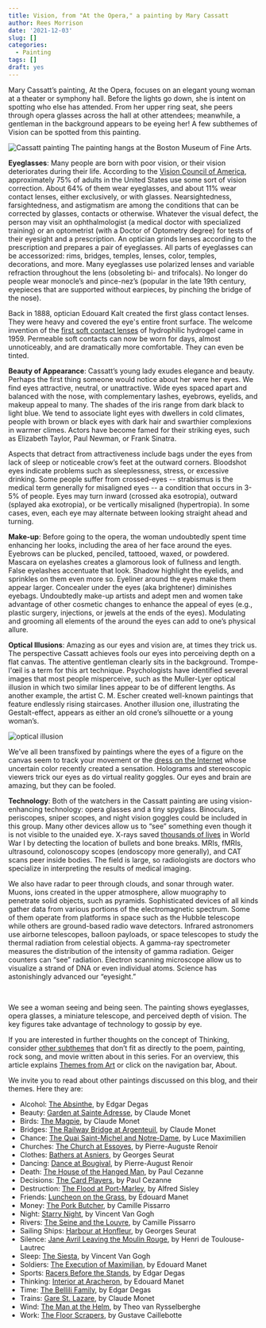 ```yaml
---
title: Vision, from "At the Opera," a painting by Mary Cassatt
author: Rees Morrison
date: '2021-12-03'
slug: []
categories:
  - Painting
tags: []
draft: yes
---
```


Mary Cassatt’s painting, At the Opera, focuses on an elegant young woman at a theater or symphony hall.  Before the lights go down, she is intent on spotting who else has attended.  From her upper ring seat, she peers through opera glasses across the hall at other attendees; meanwhile, a gentleman in the background appears to be eyeing her!   A few subthemes of Vision can be spotted from this painting.

<!--more-->

 

![Cassatt painting](\media\EyesightOpera.jpg) The painting hangs at the Boston Museum of Fine Arts.

**Eyeglasses**:  Many people are born with poor vision, or their vision deteriorates during their life.  According to the [Vision Council of America](http://www.glassescrafter.com/information/percentage-population-wears-glasses.html), approximately 75% of adults in the United States use some sort of vision correction. About 64% of them wear eyeglasses, and about 11% wear contact lenses, either exclusively, or with glasses.  Nearsightedness, farsightedness, and astigmatism are among the conditions that can be corrected by glasses, contacts or otherwise.   Whatever the visual defect, the person may visit an ophthalmologist (a medical doctor with specialized training) or an optometrist (with a Doctor of Optometry degree) for tests of their eyesight and a prescription.  An optician grinds lenses according to the prescription and prepares a pair of eyeglasses.  All parts of eyeglasses can be accessorized: rims, bridges, temples, lenses, color, temples, decorations, and more.  Many eyeglasses use polarized lenses and variable refraction throughout the lens (obsoleting bi- and trifocals).  No longer do people wear monocle’s and pince-nez’s (popular in the late 19th century, eyepieces that are supported without earpieces, by pinching the bridge of the nose).

Back in 1888, optician Edouard Kalt created the first glass contact lenses. They were heavy and covered the eye's entire front surface.   The welcome invention of the 
 [first soft contact lenses](https://www.fusioneyecare.com/2018/10/31/when-were-contact-lenses-invented/) of hydrophilic hydrogel came in 1959.  Permeable soft contacts can now be worn for days, almost unnoticeably, and are dramatically more comfortable.  They can even be tinted.  

**Beauty of Appearance**:   Cassatt’s young lady exudes elegance and beauty.  Perhaps the first thing someone would notice about her were her eyes.  We find eyes attractive, neutral, or unattractive.  Wide eyes spaced apart and balanced with the nose, with complementary lashes, eyebrows, eyelids, and makeup appeal to many.  The shades of the iris range from dark black to light blue.  We tend to associate light eyes with dwellers in cold climates, people with brown or black eyes with dark hair and swarthier complexions in warmer climes.  Actors have become famed for their striking eyes, such as Elizabeth Taylor, Paul Newman, or Frank Sinatra.

Aspects that detract from attractiveness include bags under the eyes from lack of sleep or noticeable crow’s feet at the outward corners.  Bloodshot eyes indicate problems such as sleeplessness, stress, or excessive drinking.  Some people suffer from crossed-eyes -- strabismus is the medical term generally for misaligned eyes -- a condition that occurs in 3-5% of people.  Eyes may turn inward (crossed aka esotropia), outward (splayed aka exotropia), or be vertically misaligned (hypertropia). In some cases, even, each eye may alternate between looking straight ahead and turning.

**Make-up**:  Before going to the opera, the woman undoubtedly spent time enhancing her looks, including the area of her face around the eyes.  Eyebrows can be plucked, penciled, tattooed, waxed, or powdered.   Mascara on eyelashes creates a glamorous look of fullness and length.  False eyelashes accentuate that look.  Shadow highlight the eyelids, and sprinkles on them even more so.  Eyeliner around the eyes make them appear larger.  Concealer under the eyes (aka brightener) diminishes eyebags.  Undoubtedly make-up artists and adept men and women take advantage of other cosmetic changes to enhance the appeal of eyes (e.g., plastic surgery, injections, or jewels at the ends of the eyes).  Modulating and grooming all elements of the around the eyes can add to one’s physical allure.  

**Optical Illusions**:  Amazing as our eyes and vision are, at times they trick us.  The perspective Cassatt achieves fools our eyes into perceiving depth on a flat canvas.  The attentive gentleman clearly sits in the background.  Trompe-l'œil is a term for this art technique.  Psychologists have identified several images that most people misperceive, such as the Muller-Lyer optical illusion in which two similar lines appear to be of different lengths.  As another example, the artist C. M. Escher created well-known paintings that feature endlessly rising staircases.  Another illusion one, illustrating the Gestalt-effect, appears as either an old crone’s silhouette or a young woman’s.  

 

![optical illusion](\media\EyesightOldWoman.png)

We’ve all been transfixed by paintings where the eyes of a figure on the canvas seem to track your movement or the [dress on the Internet](https://slate.com/technology/2017/04/heres-why-people-saw-the-dress-differently.html) whose uncertain color recently created a sensation.  Holograms and stereoscopic viewers trick our eyes as do virtual reality goggles.  Our eyes and brain are amazing, but they can be fooled.

**Technology**:  Both of the watchers in the Cassatt painting are using vision-enhancing technology: opera glasses and a tiny spyglass.  Binoculars, periscopes, sniper scopes, and night vision goggles could be included in this group.  Many other devices allow us to “see” something even though it is not visible to the unaided eye.  X-rays saved [thousands of lives](https://spectrum.ieee.org/how-marie-curie-helped-save-a-million-soldiers-during-world-war-i)  in World War I by detecting the location of bullets and bone breaks.  MRIs, fMRIs, ultrasound, colonoscopy scopes (endoscopy more generally), and CAT scans peer inside bodies.  The field is large, so radiologists are doctors who specialize in interpreting the results of medical imaging.  

We also have radar to peer through clouds, and sonar through water.  Muons, ions created in the upper atmosphere, allow muography to penetrate solid objects, such as pyramids.  Sophisticated devices of all kinds gather data from various portions of the electromagnetic spectrum.  Some of them operate from platforms in space such as the Hubble telescope while others are ground-based radio wave detectors.  Infrared astronomers use airborne telescopes, balloon payloads, or space telescopes to study the thermal radiation from celestial objects.  A gamma-ray spectrometer measures the distribution of the intensity of gamma radiation.  Geiger counters can “see” radiation.   Electron scanning microscope allow us to visualize a strand of DNA or even individual atoms.  Science has astonishingly advanced our “eyesight.”

&nbsp;

We see a woman seeing and being seen.  The painting shows eyeglasses, opera glasses, a miniature telescope, and perceived depth of vision.  The key figures take advantage of technology to gossip by eye.

If you are interested in further thoughts on the concept of Thinking, consider [other subthemes]() that don’t fit as directly to the poem, painting, rock song, and movie written about in this series.  For an overview, this article explains [Themes from Art](http://bit.ly/3sRXopI) or click on the navigation bar, About.

We invite you to read about other paintings discussed on this blog, and their themes.  Here they are: 

* Alcohol: [The Absinthe](https://themesfromart.com/post/2021-02-03-alcohol-absinthe-degas/alcoholabsinthedegas/), by Edgar Degas
* Beauty: [Garden at Sainte Adresse](https://themesfromart.com/post/2021-04-21-beauty-garden-at-sainte-adresse-from-a-painting-by-claude-monet/beautystadress/), by Claude Monet
* Birds: [The Magpie](https://themesfromart.com/post/2021-06-07-birds-the-magpie-a-painting-by-claude-monet/birdsmagpie/), by Claude Monet
* Bridges: [The Railway Bridge at Argenteuil](https://themesfromart.com/post/2021-07-26-bridges-from-the-railway-bridge-at-argenteuill-a-painting-by-claude-monet/bridgesmonet/), by Claude Monet
* Chance: [The Quai Saint-Michel and Notre-Dame](http://localhost:4321/post/2021-03-14-chancechurch/chancechurch/), by Luce Maximilien
* Churches: [The Church at Essoyes](https://themesfromart.com/post/2021-05-21-churches-from-the-church-at-essoyes-a-painting-by-pierre-auguste-renoir/churchesrenoir/), by Pierre-Auguste Renoir 
* Clothes: [Bathers at Asniers](https://themesfromart.com/post/2021-08-30-clothes-from-bathers-at-asnieres-a-painting-by-georges-seurat/clothesbathers/), by Georges Seurat
* Dancing: [Dance at Bougival](https://themesfromart.com/post/2021-09-09-dancing-from-dance-at-bougival-a-painting-by-pierre-august-renoir/dancingbougival/), by Pierre-August Renoir
* Death: [The House of the Hanged Man](https://themesfromart.com/post/2021-05-03-death-from-house-of-the-hanged-man-a-painting-by-paul-cezanne/deathhanged/), by Paul Cezanne
* Decisions: [The Card Players](https://themesfromart.com/post/2021-02-08-decisions-the-card-players-a-painting-by-paul-cezanne/decisionscardplayerscezanne/), by Paul Cezanne
* Destruction: [The Flood at Port-Marley](https://themesfromart.com/post/2021-02-18-destruction-from-flood-at-port-marly-a-painting-by-alfred-sisley/destructionflood/), by Alfred Sisley
* Friends: [Luncheon on the Grass](https://themesfromart.com/post/2021-06-20-friends-luncheon-on-the-grass-a-painting-by-edouard-manet/friendsluncheon/), by Edouard Manet
* Money: [The Pork Butcher](https://themesfromart.com/post/2021-10-15-money-from-the-pork-butcher-a-painting-by-camille-pissarro/moneypork/), by Camille Pissarro
* Night: [Starry Night](https://themesfromart.com/post/2021-11-05-night-from-the-starry-night-a-painting-by-vincent-van-gogh/nightstarry/), by Vincent Van Gogh
* Rivers: [The Seine and the Louvre](https://themesfromart.com/post/2021-10-03-rivers-from-the-seine-and-the-louvre-a-painting-by-camille-pissarro/riversseine/), by Camille Pissarro
* Sailing Ships: [Harbour at Honfleur](https://themesfromart.com/post/2021-06-26-sailing-ships-harbour-at-honfleur-a-painting-by-georges-seurat/sailinghonfleur/), by Georges Seurat
* Silence: [Jane Avril Leaving the Moulin Rouge](https://themesfromart.com/post/silenceavril/), by Henri de Toulouse-Lautrec
* Sleep: [The Siesta](https://themesfromart.com/post/2021-09-22-sleep-from-the-siesta-a-painting-by-vincent-van-gogh/sleepsiesta/), by Vincent Van Gogh
* Soldiers: [The Execution of Maximilian](https://themesfromart.com/post/2021-08-02-soldiers-the-execution-of-maximilian-a-painting-by-edouard-manet/soldiersmanet/), by Edouard Manet 
* Sports: [Racers Before the Stands](https://themesfromart.com/post/2021-07-12-sports-from-racers-before-the-stands-a-painting-by-edgar-degas/sportsdegas/), by Edgar Degas
* Thinking: [Interior at Aracheron](https://themesfromart.com/post/2021-11-22-thinking-from-interior-at-aracharon-a-painting-by-edourd-manet/thinkinginterior/), by Edouard Manet
* Time:	[The Bellili Family](https://themesfromart.com/post/2021-03-08-time-from-the-bellili-family-by-edgar-degas/timebellili/), by Edgar Degas
* Trains: [Gare St. Lazare](https://themesfromart.com/post/2021-05-10-trainslazare/trainslazare/), by Claude Monet
* Wind: [The Man at the Helm](https://themesfromart.com/post/2021-08-12-wind-from-the-man-at-the-helm-a-painting-by-theo-van-rysselberghe/windhelm/), by Theo van Rysselberghe
* Work:	[The Floor Scrapers](https://themesfromart.com/post/2021-02-26-workscrapers/workscrapers/), by Gustave Caillebotte